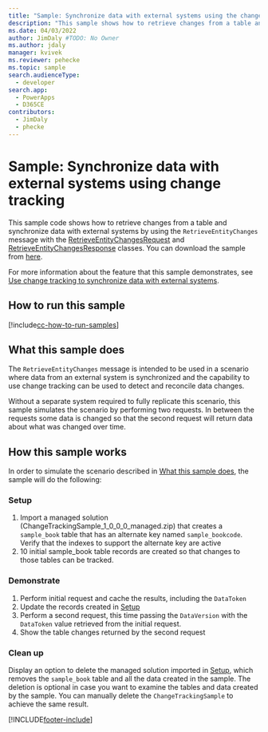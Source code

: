```yaml
---
title: "Sample: Synchronize data with external systems using the change tracking system (Microsoft Dataverse) | Microsoft Docs" # Intent and product brand in a unique string of 43-59 chars including spaces
description: "This sample shows how to retrieve changes from a table and synchronize data with external systems." # 115-145 characters including spaces. This abstract displays in the search result.
ms.date: 04/03/2022
author: JimDaly #TODO: No Owner
ms.author: jdaly
manager: kvivek
ms.reviewer: pehecke
ms.topic: sample
search.audienceType:
  - developer
search.app:
  - PowerApps
  - D365CE
contributors:
  - JimDaly
  - phecke
---
```


# Sample: Synchronize data with external systems using change tracking

This sample code shows how to retrieve changes from a table and synchronize data with external systems by using the `RetrieveEntityChanges` message with the [RetrieveEntityChangesRequest](/dotnet/api/microsoft.xrm.sdk.messages.retrieveentitychangesrequest) and [RetrieveEntityChangesResponse](/dotnet/api/microsoft.xrm.sdk.messages.retrieveentitychangesresponse) classes. You can download the sample from [here](https://github.com/microsoft/PowerApps-Samples/tree/master/dataverse/orgsvc/C%23/Changetracking).

For more information about the feature that this sample demonstrates, see [Use change tracking to synchronize data with external systems](../../use-change-tracking-synchronize-data-external-systems.md).

## How to run this sample

[!include[cc-how-to-run-samples](../../includes/cc-how-to-run-samples.md)]

## What this sample does

The `RetrieveEntityChanges` message is intended to be used in a scenario where data from an external system is synchronized and the capability to use change tracking can be used to detect and reconcile data changes.

Without a separate system required to fully replicate this scenario, this sample simulates the scenario by performing two requests. In between the requests some data is changed so that the second request will return data about what was changed over time.

## How this sample works

In order to simulate the scenario described in [What this sample does](#what-this-sample-does), the sample will do the following:

### Setup

1. Import a managed solution (ChangeTrackingSample_1_0_0_0_managed.zip) that creates a `sample_book` table that has an alternate key named `sample_bookcode`. Verify that the indexes to support the alternate key are active
1. 10 initial sample_book table records are created so that changes to those tables can be tracked.

### Demonstrate

1. Perform initial request and cache the results, including the `DataToken`
1. Update the records created in [Setup](#setup)
1. Perform a second request, this time passing the `DataVersion` with the `DataToken` value retrieved from the initial request.
1. Show the table changes returned by the second request

### Clean up

Display an option to delete the managed solution imported in [Setup](#setup), which removes the `sample_book` table and all the data created in the sample. The deletion is optional in case you want to examine the tables and data created by the sample. You can manually delete the `ChangeTrackingSample` to achieve the same result.

[!INCLUDE[footer-include](../../../../includes/footer-banner.md)]
